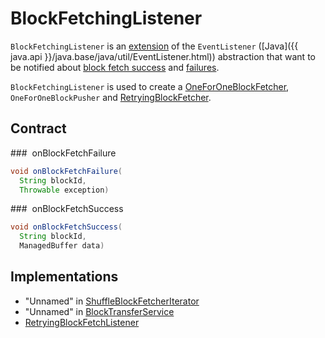 # BlockFetchingListener

`BlockFetchingListener` is an [extension](#contract) of the `EventListener` ([Java]({{ java.api }}/java.base/java/util/EventListener.html)) abstraction that want to be notified about [block fetch success](#onBlockFetchSuccess) and [failures](#onBlockFetchFailure).

`BlockFetchingListener` is used to create a [OneForOneBlockFetcher](../storage/OneForOneBlockFetcher.md), `OneForOneBlockPusher` and [RetryingBlockFetcher](RetryingBlockFetcher.md).

## Contract

### <span id="onBlockFetchFailure"> onBlockFetchFailure

```java
void onBlockFetchFailure(
  String blockId,
  Throwable exception)
```

### <span id="onBlockFetchSuccess"> onBlockFetchSuccess

```java
void onBlockFetchSuccess(
  String blockId,
  ManagedBuffer data)
```

## Implementations

* "Unnamed" in [ShuffleBlockFetcherIterator](../storage/ShuffleBlockFetcherIterator.md#sendRequest)
* "Unnamed" in [BlockTransferService](../storage/BlockTransferService.md#fetchBlockSync)
* [RetryingBlockFetchListener](core/RetryingBlockFetcher.md#RetryingBlockFetchListener)
